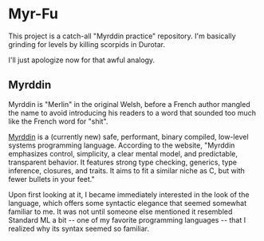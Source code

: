 # Myr-Fu

This project is a catch-all "Myrddin practice" repository.  I'm basically
grinding for levels by killing scorpids in Durotar.

I'll just apologize now for that awful analogy.

## Myrddin

Myrddin is "Merlin" in the original Welsh, before a French author mangled the
name to avoid introducing his readers to a word that sounded too much like the
French word for "shit".

[Myrddin][myr] is a (currently new) safe, performant, binary compiled,
low-level systems programming language.  According to the website, "Myrddin
emphasizes control, simplicity, a clear mental model, and predictable,
transparent behavior.  It features strong type checking, generics, type
inference, closures, and traits.  It aims to fit a similar niche as C, but with
fewer bullets in your feet."

Upon first looking at it, I became immediately interested in the look of the
language, which offers some syntactic elegance that seemed somewhat familiar to
me.  It was not until someone else mentioned it resembled Standard ML a bit --
one of my favorite programming languages -- that I realized why its syntax
seemed so familiar.

[myr]: http://myrlang.org/
